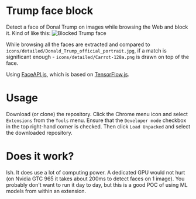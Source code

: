 Trump face block
===

Detect a face of Donal Trump on images while browsing the Web and block it. Kind of like this:
![Blocked Trump face](https://github.com/shoniko/trumpblock/blob/master/icons/detailed/trumpblock.jpg "Blocked Trump face")

While browsing all the faces are extracted and compared to `icons/detailed/Donald_Trump_official_portrait.jpg`, if a match is significant enough - `icons/detailed/Carrot-128a.png` is drawn on top of the face.

Using [FaceAPI.js](https://github.com/justadudewhohacks/face-api.js), which is based on [TensorFlow.js](https://js.tensorflow.org/).

Usage
===
Download (or clone) the repository. Click the Chrome menu icon and select `Extensions` from the `Tools` menu. Ensure that the `Developer mode` checkbox in the top right-hand corner is checked. Then click `Load Unpacked` and select the downloaded repository.

Does it work?
===
Ish. It does use a lot of computing power. A dedicated GPU would not hurt (on Nvidia GTC 965 it takes about 200ms to detect faces on 1 image). You probably don't want to run it day to day, but this is a good POC of using ML models from within an extension.